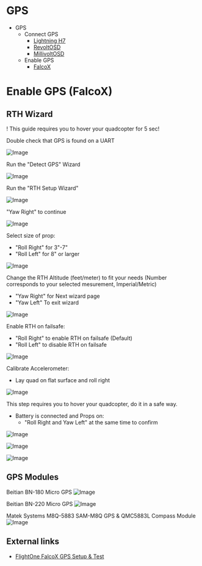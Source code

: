# GPS

- GPS
    - Connect GPS
        - [Lightning H7](https://github.com/fl1wiki-mrteel/FlightOneWiki/tree/main/Flightcontrollers/Lightning%20H7/Connection/GPS)
        - [RevoltOSD](https://github.com/fl1wiki-mrteel/FlightOneWiki/tree/main/Flightcontrollers/RevoltOSD/Connection/GPS)
        - [MillivoltOSD](https://github.com/fl1wiki-mrteel/FlightOneWiki/tree/main/Flightcontrollers/MillivoltOSD/Connection/GPS)
    - Enable GPS
        - [FalcoX](https://github.com/fl1wiki-mrteel/FlightOneWiki/tree/main/Features/GPS)


# Enable GPS (FalcoX)

## RTH Wizard

! This guide requires you to hover your quadcopter for 5 sec!

Double check that GPS is found on a UART

![Image](https://github.com/fl1wiki-mrteel/FlightOneWiki/blob/main/IMG/GPS_Setup_001.JPG)

Run the "Detect GPS" Wizard

![Image](https://github.com/fl1wiki-mrteel/FlightOneWiki/blob/main/IMG/GPS_Setup_002.JPG)

Run the "RTH Setup Wizard"

![Image](https://github.com/fl1wiki-mrteel/FlightOneWiki/blob/main/IMG/GPS_Setup_003.JPG)

"Yaw Right" to continue

![Image](https://github.com/fl1wiki-mrteel/FlightOneWiki/blob/main/IMG/GPS_Setup_004.JPG)

Select size of prop:
- "Roll Right" for 3"-7"
- "Roll Left" for 8" or larger

![Image](https://github.com/fl1wiki-mrteel/FlightOneWiki/blob/main/IMG/GPS_Setup_005.JPG)

Change the RTH Altitude (feet/meter) to fit your needs (Number corresponds to your selected mesurement, Imperial/Metric)
 - "Yaw Right" for Next wizard page
 - "Yaw Left" To exit wizard

![Image](https://github.com/fl1wiki-mrteel/FlightOneWiki/blob/main/IMG/GPS_Setup_006.JPG)

Enable RTH on failsafe:
- "Roll Right" to enable RTH on failsafe (Default)
- "Roll Left" to disable RTH on failsafe

![Image](https://github.com/fl1wiki-mrteel/FlightOneWiki/blob/main/IMG/GPS_Setup_007.JPG)

Calibrate Accelerometer:
- Lay quad on flat surface and roll right

![Image](https://github.com/fl1wiki-mrteel/FlightOneWiki/blob/main/IMG/GPS_Setup_008.JPG)

This step requires you to hover your quadcopter, do it in a safe way.
- Battery is connected and Props on:
    - "Roll Right and Yaw Left" at the same time to confirm

![Image](https://github.com/fl1wiki-mrteel/FlightOneWiki/blob/main/IMG/GPS_Setup_009.JPG)

![Image](https://github.com/fl1wiki-mrteel/FlightOneWiki/blob/main/IMG/GPS_Setup_010.JPG)

![Image](https://github.com/fl1wiki-mrteel/FlightOneWiki/blob/main/IMG/GPS_Setup_011.JPG)

## GPS Modules

Beitian BN-180 Micro GPS
![Image](https://github.com/fl1wiki-mrteel/FlightOneWiki/blob/main/IMG/BN-180.JPG)

Beitian BN-220 Micro GPS
![Image](https://github.com/fl1wiki-mrteel/FlightOneWiki/blob/main/IMG/BN-220.JPG)

Matek Systems M8Q-5883 SAM-M8Q GPS & QMC5883L Compass Module
![Image](https://github.com/fl1wiki-mrteel/FlightOneWiki/blob/main/IMG/MATEKSYS-M8Q-5883.JPG.JPG)


## External links
 
 - [FlightOne FalcoX GPS Setup & Test](https://youtu.be/XMA5rCQJrnQ)